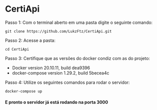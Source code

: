 # CertiApi

Passo 1: Com o terminal aberto em uma pasta digite o seguinte comando:

```Unix Assembly
git clone https://github.com/LukzFtz/CertiApi.git
 ```
 Passo 2: Acesse a pasta:
 
 ```Unix Assembly
cd CertiApi
 ```
Passo 3: Certifique que as versões do docker condiz com as do projeto:
<ul>
  <li>Docker version 20.10.11, build dea9396</li>
  <li>docker-compose version 1.29.2, build 5becea4c</li>
</ul>

Passo 4: Utilize os seguintes comandos para rodar o servidor:

```Unix Assembly
docker-compose up
 ```
#### E pronto o servidor já está rodando na porta 3000

 
